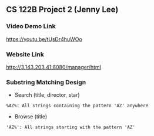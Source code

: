 ## CS 122B Project 2 (Jenny Lee)

### Video Demo Link
https://youtu.be/tUsDr4huWOo

### Website Link
http://3.143.203.41:8080/manager/html

### Substring Matching Design
- Search (title, director, star)
```
%AZ%: All strings containing the pattern 'AZ' anywhere
```
- Browse (title)
```
'AZ%': All strings starting with the pattern 'AZ'
```

